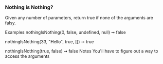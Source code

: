 ### Nothing is Nothing?

Given any number of parameters, return true if none of the arguments are falsy.

Examples
nothingIsNothing(0, false, undefined, null) ➞ false

nothingIsNothing(33, "Hello", true, []) ➞ true

nothingIsNothing(true, false) ➞ false
Notes
You'll have to figure out a way to access the arguments
